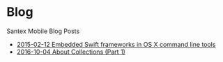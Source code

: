 # Blog
Santex Mobile Blog Posts

- [2015-02-12 Embedded Swift frameworks in OS X command line tools](./2015-02-12-embedded-swift-frameworks-osx-command-line-tools.md)
- [2016-10-04 About Collections (Part 1)](./2016-10-04-collections-part-1.md)
